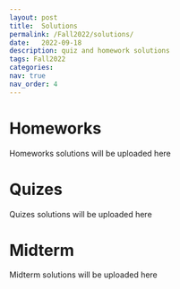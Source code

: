 ```yaml
---
layout: post
title:  Solutions
permalink: /Fall2022/solutions/
date:   2022-09-18
description: quiz and homework solutions
tags: Fall2022
categories:
nav: true
nav_order: 4
---
```

# Homeworks
<p>Homeworks solutions will be uploaded here</p>


# Quizes
<p>Quizes solutions will be uploaded here</p>

# Midterm
<p>Midterm solutions will be uploaded here</p>
